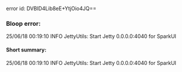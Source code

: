 error id: DVBID4Lib8eE+YtjOio4JQ==
### Bloop error:

25/06/18 00:19:10 INFO JettyUtils: Start Jetty 0.0.0.0:4040 for SparkUI
#### Short summary: 

25/06/18 00:19:10 INFO JettyUtils: Start Jetty 0.0.0.0:4040 for SparkUI